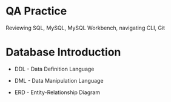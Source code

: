 # QA Practice

Reviewing SQL, MySQL, MySQL Workbench, navigating CLI, Git 

# Database Introduction

* DDL - Data Definition Language

* DML - Data Manipulation Language

* ERD - Entity-Relationship Diagram
